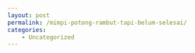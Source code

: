 ```yaml
---
layout: post
permalink: /mimpi-potong-rambut-tapi-belum-selesai/
categories:
    - Uncategorized
---
```


